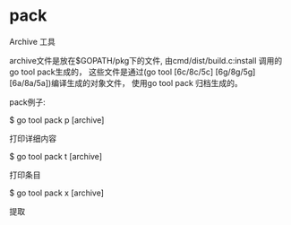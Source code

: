 pack
=====================================
Archive 工具

archive文件是放在$GOPATH/pkg下的文件, 由cmd/dist/build.c:install 调用的go tool pack生成的， 这些文件是通过(go tool [6c/8c/5c] [6g/8g/5g] [6a/8a/5a])编译生成的对象文件， 使用go tool pack 归档生成的。




pack例子:

$ go tool pack p [archive]

打印详细内容

$ go tool pack t [archive]

打印条目


$ go tool pack x [archive]

提取






